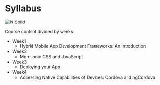 # Syllabus

![N|Solid](https://cdn3.iconfinder.com/data/icons/linecons-free-vector-icons-pack/32/calendar-128.png)

Course content divided by weeks

- Week1
    * Hybrid Mobile App Development Frameworks: An Introduction
- Week2
    * More Ionic CSS and JavaScript
- Week3
    * Deploying your App
- Week4
    * Accessing Native Capabilities of Devices: Cordova and ngCordova
